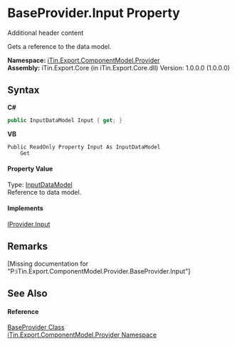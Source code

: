 # BaseProvider.Input Property 
Additional header content 

Gets a reference to the data model.

**Namespace:**&nbsp;<a href="N_iTin_Export_ComponentModel_Provider">iTin.Export.ComponentModel.Provider</a><br />**Assembly:**&nbsp;iTin.Export.Core (in iTin.Export.Core.dll) Version: 1.0.0.0 (1.0.0.0)

## Syntax

**C#**<br />
``` C#
public InputDataModel Input { get; }
```

**VB**<br />
``` VB
Public ReadOnly Property Input As InputDataModel
	Get
```


#### Property Value
Type: <a href="T_iTin_Export_ComponentModel_Input_InputDataModel">InputDataModel</a><br />Reference to data model.

#### Implements
<a href="P_iTin_Export_ComponentModel_Provider_IProvider_Input">IProvider.Input</a><br />

## Remarks
\[Missing <remarks> documentation for "P:iTin.Export.ComponentModel.Provider.BaseProvider.Input"\]

## See Also


#### Reference
<a href="T_iTin_Export_ComponentModel_Provider_BaseProvider">BaseProvider Class</a><br /><a href="N_iTin_Export_ComponentModel_Provider">iTin.Export.ComponentModel.Provider Namespace</a><br />